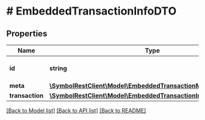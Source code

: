 # # EmbeddedTransactionInfoDTO

## Properties

Name | Type | Description | Notes
------------ | ------------- | ------------- | -------------
**id** | **string** | Internal resource identifier. |
**meta** | [**\SymbolRestClient\Model\EmbeddedTransactionMetaDTO**](EmbeddedTransactionMetaDTO.md) |  |
**transaction** | [**\SymbolRestClient\Model\EmbeddedTransactionInfoDTOTransaction**](EmbeddedTransactionInfoDTOTransaction.md) |  |

[[Back to Model list]](../../README.md#models) [[Back to API list]](../../README.md#endpoints) [[Back to README]](../../README.md)
